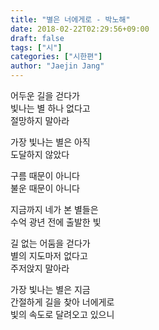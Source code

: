 ```yaml
---
title: "별은 너에게로 - 박노해"
date: 2018-02-22T02:29:56+09:00
draft: false
tags: ["시"]
categories: ["시한편"]
author: "Jaejin Jang"
---
```


어두운 길을 걷다가  
빛나는 별 하나 없다고  
절망하지 말아라

가장 빛나는 별은 아직  
도달하지 않았다

구름 때문이 아니다  
불운 때문이 아니다

지금까지 네가 본 별들은  
수억 광년 전에 출발한 빛

길 없는 어둠을 걷다가  
별의 지도마저 없다고  
주저앉지 말아라

가장 빛나는 별은 지금  
간절하게 길을 찾아 너에게로  
빛의 속도로 달려오고 있으니
